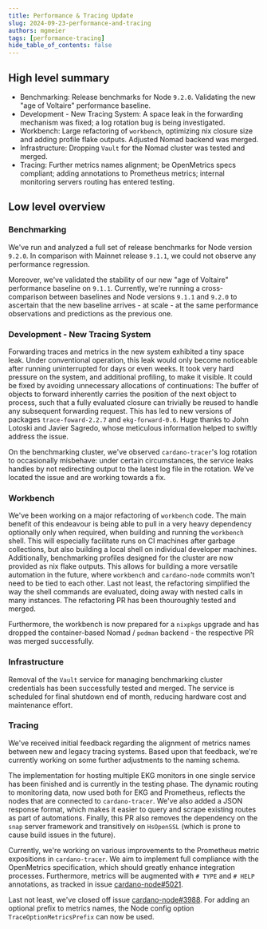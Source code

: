 ```yaml
---
title: Performance & Tracing Update
slug: 2024-09-23-performance-and-tracing
authors: mgmeier
tags: [performance-tracing]
hide_table_of_contents: false
---
```


## High level summary

* Benchmarking: Release benchmarks for Node `9.2.0`. Validating the new "age of Voltaire" performance baseline.
* Development - New Tracing System: A space leak in the forwarding mechanism was fixed; a log rotation bug is being investigated.
* Workbench: Large refactoring of `workbench`, optimizing nix closure size and adding profile flake outputs. Adjusted Nomad backend was merged.
* Infrastructure: Dropping `Vault` for the Nomad cluster was tested and merged.
* Tracing: Further metrics names alignment; be OpenMetrics specs compliant; adding annotations to Prometheus metrics; internal monitoring servers routing has entered testing.

## Low level overview


### Benchmarking

We've run and analyzed a full set of release benchmarks for Node version `9.2.0`. In comparison with Mainnet release `9.1.1`, we could not observe any performance regression.  

Moreover, we've validated the stability of our new "age of Voltaire" performance baseline on `9.1.1`. Currently, we're running a cross-comparison between baselines and Node versions `9.1.1` and `9.2.0` to ascertain that
the new baseline arrives - at scale - at the same performance observations and predictions as the previous one.

### Development - New Tracing System

Forwarding traces and metrics in the new system exhibited a tiny space leak. Under conventional operation, this leak would only become noticeable after running uninterrupted for days or even weeks. It took very hard pressure on the
system, and additional profiling, to make it visible. It could be fixed by avoiding unnecessary allocations of continuations: The buffer of objects to forward inherently carries the position of the next object to process, such that a fully
evaluated closure can trivially be reused to handle any subsequent forwarding request. This has led to new versions of packages `trace-foward-2.2.7` and `ekg-forward-0.6`. Huge thanks to John Lotoski and Javier Sagredo, whose
meticulous information helped to swiftly address the issue.  

On the benchmarking cluster, we've observed `cardano-tracer`'s log rotation to occasionally misbehave: under certain circumstances, the service leaks handles by not redirecting output to the latest log file in the rotation. We've located the
issue and are working towards a fix.

### Workbench

We've been working on a major refactoring of `workbench` code. The main benefit of this endeavour is being able to pull in a very heavy dependency optionally only when required, when building and running the `workbench` shell. This will especially facilitate runs on CI machines after garbage collections, but also building a local shell on individual developer machines. Additionally, benchmarking profiles designed for the cluster are now provided as nix flake outputs. This allows for building a more versatile automation in the future, where `workbench` and `cardano-node` commits won't need to be tied to each other. Last not least, the refactoring simplified the way the shell commands are evaluated, doing away with nested calls in many instances. The refactoring PR has been thouroughly tested and merged.

Furthermore, the workbench is now prepared for a `nixpkgs` upgrade and has dropped the container-based Nomad / `podman` backend - the respective PR was merged successfully.  

### Infrastructure

Removal of the `Vault` service for managing benchmarking cluster credentials has been successfully tested and merged. The service is scheduled for final shutdown end of month, reducing hardware cost and maintenance effort.

### Tracing

We've received initial feedback regarding the alignment of metrics names between new and legacy tracing systems. Based upon that feedback, we're currently working on some further adjustments to the naming schema.    

The implementation for hosting multiple EKG monitors in one single service has been finished and is currently in the testing phase. The dynamic routing to monitoring data, now used both for EKG and Prometheus, reflects the nodes that are connected to `cardano-tracer`. We've also added a JSON response format, which makes it easier to query and scrape existing routes as part of automations. Finally, this PR also removes the dependency on the `snap` server framework and transitively on `HsOpenSSL` (which is prone to cause build issues in the future).  

Currently, we're working on various improvements to the Prometheus metric expositions in `cardano-tracer`. We aim to implement full compliance with the OpenMetrics specification, which should greatly enhance integration processes. Furthermore, metrics
will be augmented with `# TYPE` and `# HELP` annotations, as tracked in issue [cardano-node#5021].

Last not least, we've closed off issue [cardano-node#3988]. For adding an optional prefix to metrics names, the Node config option `TraceOptionMetricsPrefix` can now be used. 

[cardano-node#5021]: https://github.com/IntersectMBO/cardano-node/issues/5140
[cardano-node#3988]: https://github.com/IntersectMBO/cardano-node/issues/3988